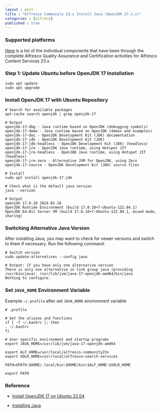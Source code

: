 ```yaml
---
layout : post
title : "Alfresco Community 23.x Install Java (OpenJDK 17.x.x)"
categories : [alfreco]
published : true
---
```

### Supported platforms
[Here](https://docs.alfresco.com/content-services/latest/support/) is a list of the individual components that have been through the complete Alfresco Quality Assurance and Certification activities for Alfresco Content Services 23.x. 

### Step 1: Update Ubuntu before OpenJDK 17 Installation

```shell
sudo apt update
sudo apt upgrade
```

### Install OpenJDK 17 with Ubuntu Repository

```shell
# Search for available packages 
apt-cache search openjdk | grep openjdk-17

# Output
openjdk-17-dbg - Java runtime based on OpenJDK (debugging symbols)
openjdk-17-demo - Java runtime based on OpenJDK (demos and examples)
openjdk-17-doc - OpenJDK Development Kit (JDK) documentation
openjdk-17-jdk - OpenJDK Development Kit (JDK)
openjdk-17-jdk-headless - OpenJDK Development Kit (JDK) (headless)
openjdk-17-jre - OpenJDK Java runtime, using Hotspot JIT
openjdk-17-jre-headless - OpenJDK Java runtime, using Hotspot JIT (headless)
openjdk-17-jre-zero - Alternative JVM for OpenJDK, using Zero
openjdk-17-source - OpenJDK Development Kit (JDK) source files

# Install
sudo apt install openjdk-17-jdk

# Check what is the default java version
java --version

# Output
openjdk 17.0.10 2024-01-16
OpenJDK Runtime Environment (build 17.0.10+7-Ubuntu-122.04.1)
OpenJDK 64-Bit Server VM (build 17.0.10+7-Ubuntu-122.04.1, mixed mode, sharing)

```

### Switching Alternative Java Version

After installing Java, you may want to check for newer versions and switch to them if necessary. Run the following command: 

```shell
# Switch version
sudo update-alternatives --config java

# Output: If you have only one alternative version
There is only one alternative in link group java (providing /usr/bin/java): /usr/lib/jvm/java-17-openjdk-amd64/bin/java
Nothing to configure.
```

### Set `JAVA_HOME` Environment Variable
Example `~/.profile` after set `JAVA_HOME` environment variable

```shell
# .profile

# Get the aliases and functions
if [ -f ~/.bashrc ]; then
. ~/.bashrc
fi

# User specific environment and startup programs
export JAVA_HOME=/usr/lib/jvm/java-17-openjdk-amd64

export ALF_HOME=/usr/local/alfresco-community23x
export SOLR_HOME=/usr/local/alfresco-search-services

PATH=$PATH:$HOME/.local/bin:$HOME/bin:$ALF_HOME:$SOLR_HOME

export PATH
```


### Reference

* [Install OpenJDK 17 on Ubuntu 22.04](https://www.linuxcapable.com/how-to-install-openjdk-17-on-ubuntu-linux/)

* [Installing Java](https://javaworld-abhinav.blogspot.com/2021/06/setup-acs70-ass201-and-transformation-service.html#setup-java11-centos)
